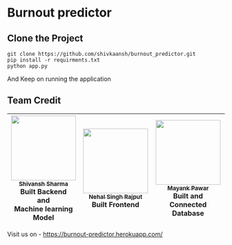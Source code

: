 # Burnout predictor

## Clone the Project

```
git clone https://github.com/shivkaansh/burnout_predictor.git
pip install -r requirments.txt
python app.py
```
And Keep on running the application

## Team Credit

| [<img src="https://media-exp1.licdn.com/dms/image/C5603AQEmEAHnS-CxOQ/profile-displayphoto-shrink_200_200/0/1613386068170?e=1626307200&v=beta&t=NhKOQYn_rcIOiA6BWJrG2WoGxV_7BsAwIjXdHhxjeuc" width="150px;"/><br /><sub>Shivansh Sharma</sub>](https://github.com/shivkaansh)<br />Built Backend<br/>and <br/>Machine learning Model| [<img src="https://media-exp1.licdn.com/dms/image/C4D03AQGMsOvozhPgVQ/profile-displayphoto-shrink_200_200/0/1608044543316?e=1626307200&v=beta&t=1AwIyASH4LTJQ6Oi-hmKl9YBXIRw_KNJRpcXEU1Pfqc" width="150px;"/><br /><sub>Nehal Singh Rajput</sub>](https://github.com/Nehal1s)<br />Built Frontend| [<img src="https://media-exp1.licdn.com/dms/image/C5603AQEt1-Mh4RODvA/profile-displayphoto-shrink_200_200/0/1600437865737?e=1626307200&v=beta&t=SmOPdIAPZe6Ok6kBPZ6TM_IaJ0nOwCqcArL379yQMkg" width="150px;"/><br /><sub>Mayank Pawar</sub>](https://github.com/mayankpawar1)<br />Built and Connected Database |
| :---: | :---: | :---: |

Visit us on - https://burnout-predictor.herokuapp.com/
